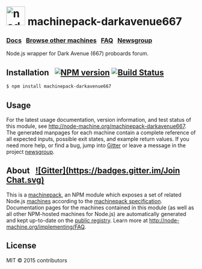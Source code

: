 <h1>
  <a href="http://node-machine.org" title="Node-Machine public registry"><img alt="node-machine logo" title="Node-Machine Project" src="http://node-machine.org/images/machine-anthropomorph-for-white-bg.png" width="50" /></a>
  machinepack-darkavenue667
</h1>

### [Docs](http://node-machine.org/machinepack-darkavenue667) &nbsp; [Browse other machines](http://node-machine.org/machinepacks) &nbsp;  [FAQ](http://node-machine.org/implementing/FAQ)  &nbsp;  [Newsgroup](https://groups.google.com/forum/?hl=en#!forum/node-machine)

Node.js wrapper for Dark Avenue (667) proboards forum.


## Installation &nbsp; [![NPM version](https://badge.fury.io/js/machinepack-darkavenue667.svg)](http://badge.fury.io/js/machinepack-darkavenue667) [![Build Status](https://travis-ci.org/mikermcneil/machinepack-darkavenue667.png?branch=master)](https://travis-ci.org/mikermcneil/machinepack-darkavenue667)

```sh
$ npm install machinepack-darkavenue667
```

## Usage

For the latest usage documentation, version information, and test status of this module, see <a href="http://node-machine.org/machinepack-darkavenue667" title="Node.js wrapper for Dark Avenue (667) proboards forum. (for node.js)">http://node-machine.org/machinepack-darkavenue667</a>.  The generated manpages for each machine contain a complete reference of all expected inputs, possible exit states, and example return values.  If you need more help, or find a bug, jump into [Gitter](https://gitter.im/node-machine/general) or leave a message in the project [newsgroup](https://groups.google.com/forum/?hl=en#!forum/node-machine).

## About  &nbsp; [![Gitter](https://badges.gitter.im/Join Chat.svg)](https://gitter.im/node-machine/general?utm_source=badge&utm_medium=badge&utm_campaign=pr-badge&utm_content=badge)

This is a [machinepack](http://node-machine.org/machinepacks), an NPM module which exposes a set of related Node.js [machines](http://node-machine.org/spec/machine) according to the [machinepack specification](http://node-machine.org/spec/machinepack).
Documentation pages for the machines contained in this module (as well as all other NPM-hosted machines for Node.js) are automatically generated and kept up-to-date on the <a href="http://node-machine.org" title="Public machine registry for Node.js">public registry</a>.
Learn more at <a href="http://node-machine.org/implementing/FAQ" title="Machine Project FAQ (for implementors)">http://node-machine.org/implementing/FAQ</a>.

## License

MIT &copy; 2015 contributors

